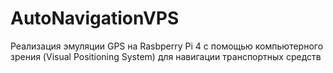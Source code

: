 # AutoNavigationVPS
Реализация эмуляции GPS на Rasbperry Pi 4 с помощью компьютерного зрения (Visual Positioning System) для навигации транспортных средств
